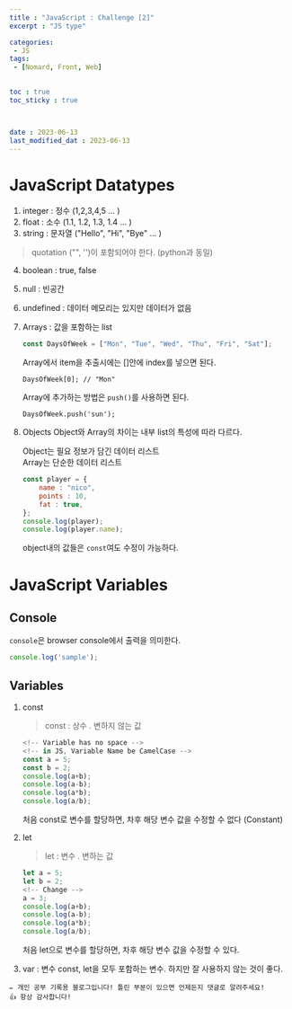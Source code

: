 ```yaml
---
title : "JavaScript : Challenge [2]"
excerpt : "JS type"

categories: 
 - JS
tags: 
 - [Nomard, Front, Web]

 
toc : true
toc_sticky : true



date : 2023-06-13
last_modified_dat : 2023-06-13
---
```


# JavaScript Datatypes

1.  integer : 정수 (1,2,3,4,5 ... )  
2.  float : 소수 (1.1, 1.2, 1.3, 1.4 ... )  
3.  string : 문자열 ("Hello", "Hi", "Bye" ... )  
   > quotation ("", '')이 포함되어야 한다. (python과 동일)  
4. boolean : true, false
5. null : 빈공간
6. undefined : 데이터 메모리는 있지만 데이터가 없음
7. Arrays : 값을 포함하는  list
   ```JavaScript
   const DaysOfWeek = ["Mon", "Tue", "Wed", "Thu", "Fri", "Sat"];
   ```
   Array에서 item을 추출시에는 []안에 index를 넣으면 된다.  
   ```JS
   DaysOfWeek[0]; // "Mon"
   ```
   Array에 추가하는 방법은 `push()`를 사용하면 된다.
   ```JS
   DaysOfWeek.push('sun');
   ```
8. Objects
   Object와 Array의 차이는 내부 list의 특성에 따라 다르다.  

   Object는 필요 정보가 담긴 데이터 리스트  
   Array는 단순한 데이터 리스트  
    ```JavaScript
    const player = {
        name : "nico",
        points : 10,
        fat : true,
    };
    console.log(player);
    console.log(player.name);
    ```
    object내의 값들은 `const`여도 수정이 가능하다.   
    
# JavaScript Variables
## Console
 `console`은 browser console에서 출력을 의미한다.
   ```JavaScript
   console.log('sample');
   ```
## Variables
1. const
   > const : 상수 . 변하지 않는 값
   ```JavaScript
   <!-- Variable has no space -->
   <!-- in JS, Variable Name be CamelCase -->
   const a = 5;
   const b = 2;
   console.log(a+b);
   console.log(a-b);
   console.log(a*b);
   console.log(a/b);
   ```
   처음 const로 변수를 할당하면, 차후 해당 변수 값을 수정할 수 없다 (Constant)

2. let
   > let : 변수 . 변하는 값
   ```JavaScript
   let a = 5;
   let b = 2;  
   <!-- Change -->
   a = 3;
   console.log(a+b);
   console.log(a-b);
   console.log(a*b);
   console.log(a/b);
   ```
   처음 let으로 변수를 할당하면, 차후 해당 변수 값을 수정할 수 있다.  

3. var : 변수
   const, let을 모두 포함하는 변수.
   하지만 잘 사용하지 않는 것이 좋다. 

```
✏️ 개인 공부 기록용 블로그입니다! 틀린 부분이 있으면 언제든지 댓글로 알려주세요!
👍 항상 감사합니다!
```